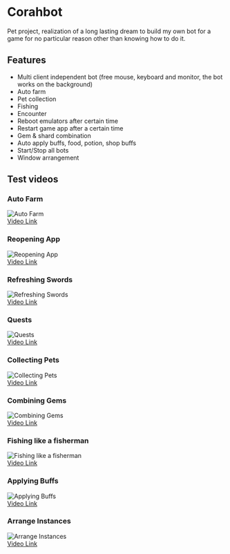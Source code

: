 # Corahbot

Pet project, realization of a long lasting dream to build my own bot for a game for no particular reason other than
knowing how to do it.

## Features

- Multi client independent bot (free mouse, keyboard and monitor, the bot works on the background)
- Auto farm
- Pet collection
- Fishing
- Encounter
- Reboot emulators after certain time
- Restart game app after a certain time
- Gem & shard combination
- Auto apply buffs, food, potion, shop buffs
- Start/Stop all bots
- Window arrangement

## Test videos

### Auto Farm  
![Auto Farm](http://img.youtube.com/vi/79Rf2krIbfg/0.jpg)  
[Video Link](http://www.youtube.com/watch?v=79Rf2krIbfg "Corahbot - Starting auto farm")

### Reopening App  
![Reopening App](http://img.youtube.com/vi/VsV3MFtVmC8/0.jpg)  
[Video Link](http://www.youtube.com/watch?v=VsV3MFtVmC8 "Corahbot - Reopening app")

### Refreshing Swords  
![Refreshing Swords](http://img.youtube.com/vi/Sffwj0U9hLI/0.jpg)  
[Video Link](http://www.youtube.com/watch?v=Sffwj0U9hLI "Corahbot - Refreshing swords")

### Quests  
![Quests](http://img.youtube.com/vi/p7kv_P5jqiM/0.jpg)  
[Video Link](http://www.youtube.com/watch?v=p7kv_P5jqiM "Corahbot - Quests")

### Collecting Pets  
![Collecting Pets](http://img.youtube.com/vi/CRiQvhmh0PU/0.jpg)  
[Video Link](http://www.youtube.com/watch?v=CRiQvhmh0PU "Corahbot - Collecting pets")

### Combining Gems  
![Combining Gems](http://img.youtube.com/vi/u2_FlCYxeys/0.jpg)  
[Video Link](http://www.youtube.com/watch?v=u2_FlCYxeys "Corahbot - Combining gems and shards")

### Fishing like a fisherman  
![Fishing like a fisherman](http://img.youtube.com/vi/yfTjMFdJ7lk/0.jpg)  
[Video Link](http://www.youtube.com/watch?v=yfTjMFdJ7lk "Corahbot - Fishing like a fisherman")

### Applying Buffs  
![Applying Buffs](http://img.youtube.com/vi/JT5LO8W9Pi4/0.jpg)  
[Video Link](http://www.youtube.com/watch?v=JT5LO8W9Pi4 "Corahbot - Applying food buffs")

### Arrange Instances  
![Arrange Instances](http://img.youtube.com/vi/d6Yfpn7XKVs/0.jpg)  
[Video Link](http://www.youtube.com/watch?v=d6Yfpn7XKVs "Corahbot - Arrange")